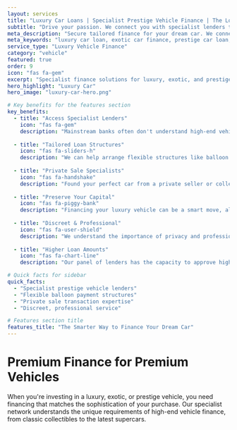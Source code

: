 ```yaml
---
layout: services
title: "Luxury Car Loans | Specialist Prestige Vehicle Finance | The Loan Phone"
subtitle: "Drive your passion. We connect you with specialist lenders to secure tailored finance for your dream luxury, exotic, or prestige vehicle."
meta_description: "Secure tailored finance for your dream car. We connect you with specialist lenders for luxury, exotic, and prestige vehicles. Drive your passion."
meta_keywords: "luxury car loan, exotic car finance, prestige car loan, sports car finance, supercar loan"
service_type: "Luxury Vehicle Finance"
category: "vehicle"
featured: true
order: 9
icon: "fas fa-gem"
excerpt: "Specialist finance solutions for luxury, exotic, and prestige vehicles with tailored loan structures and discreet professional service."
hero_highlight: "Luxury Car"
hero_image: "luxury-car-hero.png"

# Key benefits for the features section
key_benefits:
  - title: "Access Specialist Lenders"
    icon: "fas fa-gem"
    description: "Mainstream banks often don't understand high-end vehicles. We connect you with lenders who specialise in financing exotic, classic, and prestige cars."
    
  - title: "Tailored Loan Structures"
    icon: "fas fa-sliders-h"
    description: "We can help arrange flexible structures like balloon or residual payments to lower your regular repayments and match your ownership cycle."
    
  - title: "Private Sale Specialists"
    icon: "fas fa-handshake"
    description: "Found your perfect car from a private seller or collector? Our network includes brokers experienced in facilitating private sale transactions smoothly."
    
  - title: "Preserve Your Capital"
    icon: "fas fa-piggy-bank"
    description: "Financing your luxury vehicle can be a smart move, allowing you to keep your cash and investments working for you elsewhere."
    
  - title: "Discreet & Professional"
    icon: "fas fa-user-shield"
    description: "We understand the importance of privacy and professionalism. We connect you with brokers who provide a discreet, concierge-style service."
    
  - title: "Higher Loan Amounts"
    icon: "fas fa-chart-line"
    description: "Our panel of lenders has the capacity to approve higher loan amounts required for the purchase of prestige and high-performance vehicles."

# Quick facts for sidebar
quick_facts:
  - "Specialist prestige vehicle lenders"
  - "Flexible balloon payment structures"
  - "Private sale transaction expertise"
  - "Discreet, professional service"

# Features section title
features_title: "The Smarter Way to Finance Your Dream Car"
---
```


# Premium Finance for Premium Vehicles

When you're investing in a luxury, exotic, or prestige vehicle, you need financing that matches the sophistication of your purchase. Our specialist network understands the unique requirements of high-end vehicle finance, from classic collectibles to the latest supercars.